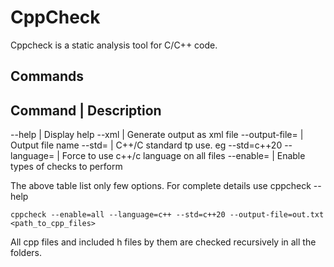 # CppCheck
Cppcheck is a static analysis tool for C/C++ code.

Commands
---

Command | Description
---
--help | Display help
--xml | Generate output as xml file
--output-file=<file> | Output file name
--std=<std> | C++/C standard tp use. eg --std=c++20
--language=<language> | Force to use c++/c language on all files
--enable=<checks> | Enable types of checks to perform

The above table list only few options. For complete details use cppcheck --help

```
cppcheck --enable=all --language=c++ --std=c++20 --output-file=out.txt <path_to_cpp_files>
```
All cpp files and included h files by them are checked recursively in all the folders.
